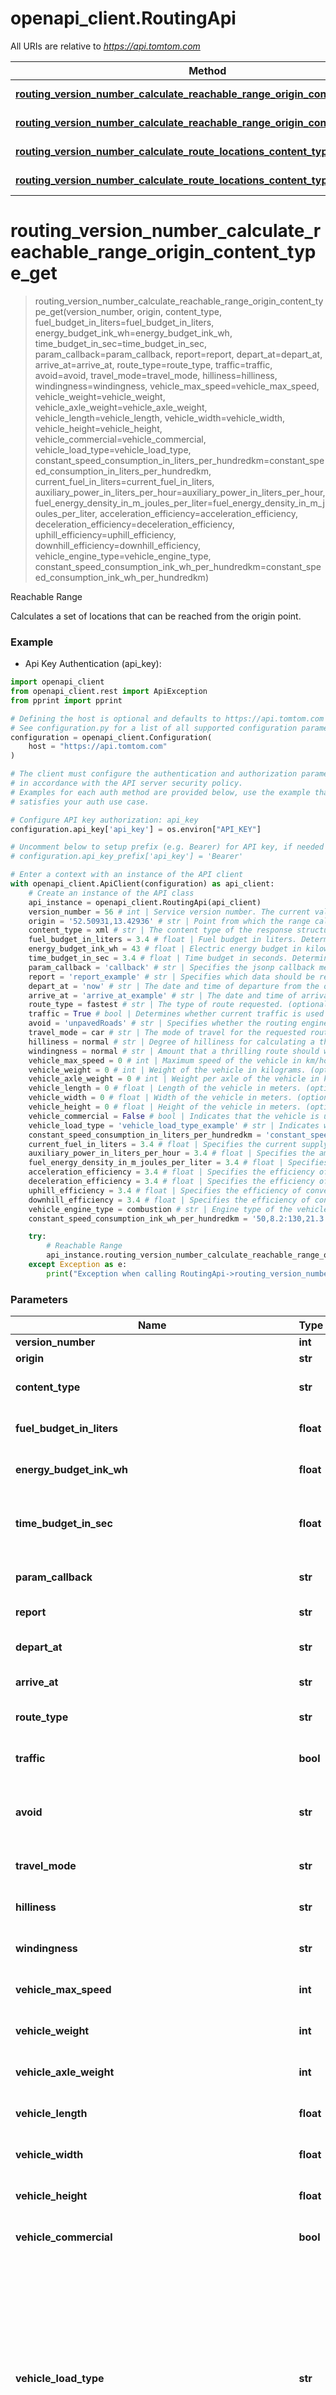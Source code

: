 # openapi_client.RoutingApi

All URIs are relative to *https://api.tomtom.com*

Method | HTTP request | Description
------------- | ------------- | -------------
[**routing_version_number_calculate_reachable_range_origin_content_type_get**](RoutingApi.md#routing_version_number_calculate_reachable_range_origin_content_type_get) | **GET** /routing/{versionNumber}/calculateReachableRange/{origin}/{contentType} | Reachable Range
[**routing_version_number_calculate_reachable_range_origin_content_type_post**](RoutingApi.md#routing_version_number_calculate_reachable_range_origin_content_type_post) | **POST** /routing/{versionNumber}/calculateReachableRange/{origin}/{contentType} | Reachable Range
[**routing_version_number_calculate_route_locations_content_type_get**](RoutingApi.md#routing_version_number_calculate_route_locations_content_type_get) | **GET** /routing/{versionNumber}/calculateRoute/{locations}/{contentType} | Calculate Route
[**routing_version_number_calculate_route_locations_content_type_post**](RoutingApi.md#routing_version_number_calculate_route_locations_content_type_post) | **POST** /routing/{versionNumber}/calculateRoute/{locations}/{contentType} | Calculate Route


# **routing_version_number_calculate_reachable_range_origin_content_type_get**
> routing_version_number_calculate_reachable_range_origin_content_type_get(version_number, origin, content_type, fuel_budget_in_liters=fuel_budget_in_liters, energy_budget_ink_wh=energy_budget_ink_wh, time_budget_in_sec=time_budget_in_sec, param_callback=param_callback, report=report, depart_at=depart_at, arrive_at=arrive_at, route_type=route_type, traffic=traffic, avoid=avoid, travel_mode=travel_mode, hilliness=hilliness, windingness=windingness, vehicle_max_speed=vehicle_max_speed, vehicle_weight=vehicle_weight, vehicle_axle_weight=vehicle_axle_weight, vehicle_length=vehicle_length, vehicle_width=vehicle_width, vehicle_height=vehicle_height, vehicle_commercial=vehicle_commercial, vehicle_load_type=vehicle_load_type, constant_speed_consumption_in_liters_per_hundredkm=constant_speed_consumption_in_liters_per_hundredkm, current_fuel_in_liters=current_fuel_in_liters, auxiliary_power_in_liters_per_hour=auxiliary_power_in_liters_per_hour, fuel_energy_density_in_m_joules_per_liter=fuel_energy_density_in_m_joules_per_liter, acceleration_efficiency=acceleration_efficiency, deceleration_efficiency=deceleration_efficiency, uphill_efficiency=uphill_efficiency, downhill_efficiency=downhill_efficiency, vehicle_engine_type=vehicle_engine_type, constant_speed_consumption_ink_wh_per_hundredkm=constant_speed_consumption_ink_wh_per_hundredkm)

Reachable Range

Calculates a set of locations that can be reached from the origin point.

### Example

* Api Key Authentication (api_key):

```python
import openapi_client
from openapi_client.rest import ApiException
from pprint import pprint

# Defining the host is optional and defaults to https://api.tomtom.com
# See configuration.py for a list of all supported configuration parameters.
configuration = openapi_client.Configuration(
    host = "https://api.tomtom.com"
)

# The client must configure the authentication and authorization parameters
# in accordance with the API server security policy.
# Examples for each auth method are provided below, use the example that
# satisfies your auth use case.

# Configure API key authorization: api_key
configuration.api_key['api_key'] = os.environ["API_KEY"]

# Uncomment below to setup prefix (e.g. Bearer) for API key, if needed
# configuration.api_key_prefix['api_key'] = 'Bearer'

# Enter a context with an instance of the API client
with openapi_client.ApiClient(configuration) as api_client:
    # Create an instance of the API class
    api_instance = openapi_client.RoutingApi(api_client)
    version_number = 56 # int | Service version number. The current value is 1.
    origin = '52.50931,13.42936' # str | Point from which the range calculation should start.
    content_type = xml # str | The content type of the response structure. If the content type is jsonp, a callback method can be specified in the query parameters. (default to xml)
    fuel_budget_in_liters = 3.4 # float | Fuel budget in liters. Determines the maximum vehicle range using the specified Combustion Consumption Model. (optional)
    energy_budget_ink_wh = 43 # float | Electric energy budget in kilowatt hours (kWh). Determines the maximum vehicle range using the specified Electric Consumption Model. (optional)
    time_budget_in_sec = 3.4 # float | Time budget in seconds. Determines the maximum vehicle range using the specified driving time. The consumption parameters in the request will only affect eco-routes, and thereby indirectly the driving time. (optional)
    param_callback = 'callback' # str | Specifies the jsonp callback method. (optional) (default to 'callback')
    report = 'report_example' # str | Specifies which data should be reported for diagnosis purposes. (optional)
    depart_at = 'now' # str | The date and time of departure from the origin point. Departure times apart from <i>now</i> must be specified as a dateTime. (optional) (default to 'now')
    arrive_at = 'arrive_at_example' # str | The date and time of arrival at the destination point. It must be specified as a dateTime. (optional)
    route_type = fastest # str | The type of route requested. (optional) (default to fastest)
    traffic = True # bool | Determines whether current traffic is used in route calculations. Note that information on historic road speeds is always used. (optional) (default to True)
    avoid = 'unpavedRoads' # str | Specifies whether the routing engine should try to avoid specific types of road segment when calculating the route. Can be specified multiple times. Possible values:   - tollRoads   - motorways   - ferries   - unpavedRoads   - carpools (optional)
    travel_mode = car # str | The mode of travel for the requested route. (optional) (default to car)
    hilliness = normal # str | Degree of hilliness for calculating a thrilling route. (optional) (default to normal)
    windingness = normal # str | Amount that a thrilling route should wind. (optional) (default to normal)
    vehicle_max_speed = 0 # int | Maximum speed of the vehicle in km/hour. (optional) (default to 0)
    vehicle_weight = 0 # int | Weight of the vehicle in kilograms. (optional) (default to 0)
    vehicle_axle_weight = 0 # int | Weight per axle of the vehicle in kg. (optional) (default to 0)
    vehicle_length = 0 # float | Length of the vehicle in meters. (optional) (default to 0)
    vehicle_width = 0 # float | Width of the vehicle in meters. (optional) (default to 0)
    vehicle_height = 0 # float | Height of the vehicle in meters. (optional) (default to 0)
    vehicle_commercial = False # bool | Indicates that the vehicle is used for commercial purposes. This means it may not be allowed on certain roads. (optional) (default to False)
    vehicle_load_type = 'vehicle_load_type_example' # str | Indicates what kinds of hazardous materials the vehicle is carrying (if any). This means it may not be allowed on certain roads. Use these for routing in the US:    - <i>USHazmatClass1</i> Explosives   - <i>USHazmatClass2</i> Compressed gas   - <i>USHazmatClass3</i> Flammable liquids   - <i>USHazmatClass4</i> Flammable solids   - <i>USHazmatClass5</i> Oxidizers   - <i>USHazmatClass6</i> Poisons   - <i>USHazmatClass7</i> Radioactive   - <i>USHazmatClass8</i> Corrosives   - <i>USHazmatClass9</i> Miscellaneous  Use these for routing in all other countries:    - <i>otherHazmatExplosive</i> Explosives   - <i>otherHazmatGeneral</i> Miscellaneous   - <i>otherHazmatHarmfulToWater</i> Harmful to water  vehicleLoadType can be specified multiple times. This parameter is currently only considered for <b>travelMode</b>=<i>truck</i>. (optional)
    constant_speed_consumption_in_liters_per_hundredkm = 'constant_speed_consumption_in_liters_per_hundredkm_example' # str | Specifies the speed-dependent component of consumption. Provided as an unordered list of speed/consumption-rate pairs. (optional)
    current_fuel_in_liters = 3.4 # float | Specifies the current supply of fuel in liters. (optional)
    auxiliary_power_in_liters_per_hour = 3.4 # float | Specifies the amount of fuel consumed for sustaining auxiliary systems of the vehicle, in liters per hour. (optional)
    fuel_energy_density_in_m_joules_per_liter = 3.4 # float | Specifies the amount of chemical energy stored in one liter of fuel in megajoules (MJ). (optional)
    acceleration_efficiency = 3.4 # float | Specifies the efficiency of converting chemical energy stored in fuel to kinetic energy when the vehicle accelerates (i.e. KineticEnergyGained/ChemicalEnergyConsumed). (optional)
    deceleration_efficiency = 3.4 # float | Specifies the efficiency of converting kinetic energy to saved (not consumed) fuel when the vehicle decelerates (i.e. ChemicalEnergySaved/KineticEnergyLost). (optional)
    uphill_efficiency = 3.4 # float | Specifies the efficiency of converting chemical energy stored in fuel to potential energy when the vehicle gains elevation (i.e. PotentialEnergyGained/ChemicalEnergyConsumed). (optional)
    downhill_efficiency = 3.4 # float | Specifies the efficiency of converting potential energy to saved (not consumed) fuel when the vehicle loses elevation (i.e. ChemicalEnergySaved/PotentialEnergyLost). (optional)
    vehicle_engine_type = combustion # str | Engine type of the vehicle. (optional) (default to combustion)
    constant_speed_consumption_ink_wh_per_hundredkm = '50,8.2:130,21.3' # str | Specifies the speed-dependent component of consumption. Provided as an unordered list of speed/consumption-rate pairs. (optional)

    try:
        # Reachable Range
        api_instance.routing_version_number_calculate_reachable_range_origin_content_type_get(version_number, origin, content_type, fuel_budget_in_liters=fuel_budget_in_liters, energy_budget_ink_wh=energy_budget_ink_wh, time_budget_in_sec=time_budget_in_sec, param_callback=param_callback, report=report, depart_at=depart_at, arrive_at=arrive_at, route_type=route_type, traffic=traffic, avoid=avoid, travel_mode=travel_mode, hilliness=hilliness, windingness=windingness, vehicle_max_speed=vehicle_max_speed, vehicle_weight=vehicle_weight, vehicle_axle_weight=vehicle_axle_weight, vehicle_length=vehicle_length, vehicle_width=vehicle_width, vehicle_height=vehicle_height, vehicle_commercial=vehicle_commercial, vehicle_load_type=vehicle_load_type, constant_speed_consumption_in_liters_per_hundredkm=constant_speed_consumption_in_liters_per_hundredkm, current_fuel_in_liters=current_fuel_in_liters, auxiliary_power_in_liters_per_hour=auxiliary_power_in_liters_per_hour, fuel_energy_density_in_m_joules_per_liter=fuel_energy_density_in_m_joules_per_liter, acceleration_efficiency=acceleration_efficiency, deceleration_efficiency=deceleration_efficiency, uphill_efficiency=uphill_efficiency, downhill_efficiency=downhill_efficiency, vehicle_engine_type=vehicle_engine_type, constant_speed_consumption_ink_wh_per_hundredkm=constant_speed_consumption_ink_wh_per_hundredkm)
    except Exception as e:
        print("Exception when calling RoutingApi->routing_version_number_calculate_reachable_range_origin_content_type_get: %s\n" % e)
```



### Parameters


Name | Type | Description  | Notes
------------- | ------------- | ------------- | -------------
 **version_number** | **int**| Service version number. The current value is 1. | 
 **origin** | **str**| Point from which the range calculation should start. | 
 **content_type** | **str**| The content type of the response structure. If the content type is jsonp, a callback method can be specified in the query parameters. | [default to xml]
 **fuel_budget_in_liters** | **float**| Fuel budget in liters. Determines the maximum vehicle range using the specified Combustion Consumption Model. | [optional] 
 **energy_budget_ink_wh** | **float**| Electric energy budget in kilowatt hours (kWh). Determines the maximum vehicle range using the specified Electric Consumption Model. | [optional] 
 **time_budget_in_sec** | **float**| Time budget in seconds. Determines the maximum vehicle range using the specified driving time. The consumption parameters in the request will only affect eco-routes, and thereby indirectly the driving time. | [optional] 
 **param_callback** | **str**| Specifies the jsonp callback method. | [optional] [default to &#39;callback&#39;]
 **report** | **str**| Specifies which data should be reported for diagnosis purposes. | [optional] 
 **depart_at** | **str**| The date and time of departure from the origin point. Departure times apart from &lt;i&gt;now&lt;/i&gt; must be specified as a dateTime. | [optional] [default to &#39;now&#39;]
 **arrive_at** | **str**| The date and time of arrival at the destination point. It must be specified as a dateTime. | [optional] 
 **route_type** | **str**| The type of route requested. | [optional] [default to fastest]
 **traffic** | **bool**| Determines whether current traffic is used in route calculations. Note that information on historic road speeds is always used. | [optional] [default to True]
 **avoid** | **str**| Specifies whether the routing engine should try to avoid specific types of road segment when calculating the route. Can be specified multiple times. Possible values:   - tollRoads   - motorways   - ferries   - unpavedRoads   - carpools | [optional] 
 **travel_mode** | **str**| The mode of travel for the requested route. | [optional] [default to car]
 **hilliness** | **str**| Degree of hilliness for calculating a thrilling route. | [optional] [default to normal]
 **windingness** | **str**| Amount that a thrilling route should wind. | [optional] [default to normal]
 **vehicle_max_speed** | **int**| Maximum speed of the vehicle in km/hour. | [optional] [default to 0]
 **vehicle_weight** | **int**| Weight of the vehicle in kilograms. | [optional] [default to 0]
 **vehicle_axle_weight** | **int**| Weight per axle of the vehicle in kg. | [optional] [default to 0]
 **vehicle_length** | **float**| Length of the vehicle in meters. | [optional] [default to 0]
 **vehicle_width** | **float**| Width of the vehicle in meters. | [optional] [default to 0]
 **vehicle_height** | **float**| Height of the vehicle in meters. | [optional] [default to 0]
 **vehicle_commercial** | **bool**| Indicates that the vehicle is used for commercial purposes. This means it may not be allowed on certain roads. | [optional] [default to False]
 **vehicle_load_type** | **str**| Indicates what kinds of hazardous materials the vehicle is carrying (if any). This means it may not be allowed on certain roads. Use these for routing in the US:    - &lt;i&gt;USHazmatClass1&lt;/i&gt; Explosives   - &lt;i&gt;USHazmatClass2&lt;/i&gt; Compressed gas   - &lt;i&gt;USHazmatClass3&lt;/i&gt; Flammable liquids   - &lt;i&gt;USHazmatClass4&lt;/i&gt; Flammable solids   - &lt;i&gt;USHazmatClass5&lt;/i&gt; Oxidizers   - &lt;i&gt;USHazmatClass6&lt;/i&gt; Poisons   - &lt;i&gt;USHazmatClass7&lt;/i&gt; Radioactive   - &lt;i&gt;USHazmatClass8&lt;/i&gt; Corrosives   - &lt;i&gt;USHazmatClass9&lt;/i&gt; Miscellaneous  Use these for routing in all other countries:    - &lt;i&gt;otherHazmatExplosive&lt;/i&gt; Explosives   - &lt;i&gt;otherHazmatGeneral&lt;/i&gt; Miscellaneous   - &lt;i&gt;otherHazmatHarmfulToWater&lt;/i&gt; Harmful to water  vehicleLoadType can be specified multiple times. This parameter is currently only considered for &lt;b&gt;travelMode&lt;/b&gt;&#x3D;&lt;i&gt;truck&lt;/i&gt;. | [optional] 
 **constant_speed_consumption_in_liters_per_hundredkm** | **str**| Specifies the speed-dependent component of consumption. Provided as an unordered list of speed/consumption-rate pairs. | [optional] 
 **current_fuel_in_liters** | **float**| Specifies the current supply of fuel in liters. | [optional] 
 **auxiliary_power_in_liters_per_hour** | **float**| Specifies the amount of fuel consumed for sustaining auxiliary systems of the vehicle, in liters per hour. | [optional] 
 **fuel_energy_density_in_m_joules_per_liter** | **float**| Specifies the amount of chemical energy stored in one liter of fuel in megajoules (MJ). | [optional] 
 **acceleration_efficiency** | **float**| Specifies the efficiency of converting chemical energy stored in fuel to kinetic energy when the vehicle accelerates (i.e. KineticEnergyGained/ChemicalEnergyConsumed). | [optional] 
 **deceleration_efficiency** | **float**| Specifies the efficiency of converting kinetic energy to saved (not consumed) fuel when the vehicle decelerates (i.e. ChemicalEnergySaved/KineticEnergyLost). | [optional] 
 **uphill_efficiency** | **float**| Specifies the efficiency of converting chemical energy stored in fuel to potential energy when the vehicle gains elevation (i.e. PotentialEnergyGained/ChemicalEnergyConsumed). | [optional] 
 **downhill_efficiency** | **float**| Specifies the efficiency of converting potential energy to saved (not consumed) fuel when the vehicle loses elevation (i.e. ChemicalEnergySaved/PotentialEnergyLost). | [optional] 
 **vehicle_engine_type** | **str**| Engine type of the vehicle. | [optional] [default to combustion]
 **constant_speed_consumption_ink_wh_per_hundredkm** | **str**| Specifies the speed-dependent component of consumption. Provided as an unordered list of speed/consumption-rate pairs. | [optional] 

### Return type

void (empty response body)

### Authorization

[api_key](../README.md#api_key)

### HTTP request headers

 - **Content-Type**: Not defined
 - **Accept**: Not defined

### HTTP response details

| Status code | Description | Response headers |
|-------------|-------------|------------------|
**200** | OK: a range was calculated and the body of the response contains the polygon description and further data. |  -  |
**400** | Bad request: one or more parameters were incorrectly specified or are mutually exclusive, or the origin point specified in the request is not near enough to a road. |  -  |
**403** | Permission, capacity, or authentication issues:   - Forbidden   - Not authorized   - Account inactive   - Account over queries per second limit   - Account over rate limit   - Rate limit exceeded |  -  |
**404** | Not Found: the requested resource could not be found, but it may be available again in the future. |  -  |
**405** | Method Not Allowed: the client used a HTTP method other than GET or POST. |  -  |
**408** | Request timeout. |  -  |
**414** | Requested uri is too long. |  -  |
**500** | An error occurred while processing the request. Please try again later. |  -  |
**502** | Internal network connectivity issue. |  -  |
**503** | Service currently unavailable. |  -  |
**504** | Internal network connectivity issue or a request that has taken too long to complete. |  -  |
**596** | Service not found. |  -  |

[[Back to top]](#) [[Back to API list]](../README.md#documentation-for-api-endpoints) [[Back to Model list]](../README.md#documentation-for-models) [[Back to README]](../README.md)

# **routing_version_number_calculate_reachable_range_origin_content_type_post**
> routing_version_number_calculate_reachable_range_origin_content_type_post(version_number, origin, content_type, fuel_budget_in_liters=fuel_budget_in_liters, energy_budget_ink_wh=energy_budget_ink_wh, time_budget_in_sec=time_budget_in_sec, param_callback=param_callback, report=report, depart_at=depart_at, arrive_at=arrive_at, route_type=route_type, traffic=traffic, avoid=avoid, travel_mode=travel_mode, hilliness=hilliness, windingness=windingness, vehicle_max_speed=vehicle_max_speed, vehicle_weight=vehicle_weight, vehicle_axle_weight=vehicle_axle_weight, vehicle_length=vehicle_length, vehicle_width=vehicle_width, vehicle_height=vehicle_height, vehicle_commercial=vehicle_commercial, vehicle_load_type=vehicle_load_type, constant_speed_consumption_in_liters_per_hundredkm=constant_speed_consumption_in_liters_per_hundredkm, current_fuel_in_liters=current_fuel_in_liters, auxiliary_power_in_liters_per_hour=auxiliary_power_in_liters_per_hour, fuel_energy_density_in_m_joules_per_liter=fuel_energy_density_in_m_joules_per_liter, acceleration_efficiency=acceleration_efficiency, deceleration_efficiency=deceleration_efficiency, uphill_efficiency=uphill_efficiency, downhill_efficiency=downhill_efficiency, vehicle_engine_type=vehicle_engine_type, constant_speed_consumption_ink_wh_per_hundredkm=constant_speed_consumption_ink_wh_per_hundredkm, calculate_reachable_range_post_data_parameters=calculate_reachable_range_post_data_parameters)

Reachable Range

Calculates a set of locations that can be reached from the origin point. POST method handles additionally parameters: <em>supportingPoints</em>, <em>allowVignette</em>, <em>avoidVignette</em>, <em>avoidAreas</em>.

### Example

* Api Key Authentication (api_key):

```python
import openapi_client
from openapi_client.models.calculate_reachable_range_post_data_parameters import CalculateReachableRangePostDataParameters
from openapi_client.rest import ApiException
from pprint import pprint

# Defining the host is optional and defaults to https://api.tomtom.com
# See configuration.py for a list of all supported configuration parameters.
configuration = openapi_client.Configuration(
    host = "https://api.tomtom.com"
)

# The client must configure the authentication and authorization parameters
# in accordance with the API server security policy.
# Examples for each auth method are provided below, use the example that
# satisfies your auth use case.

# Configure API key authorization: api_key
configuration.api_key['api_key'] = os.environ["API_KEY"]

# Uncomment below to setup prefix (e.g. Bearer) for API key, if needed
# configuration.api_key_prefix['api_key'] = 'Bearer'

# Enter a context with an instance of the API client
with openapi_client.ApiClient(configuration) as api_client:
    # Create an instance of the API class
    api_instance = openapi_client.RoutingApi(api_client)
    version_number = 56 # int | Service version number. The current value is 1.
    origin = '52.50931,13.42936' # str | Point from which the range calculation should start.
    content_type = xml # str | The content type of the response structure. If the content type is jsonp, a callback method can be specified in the query parameters. (default to xml)
    fuel_budget_in_liters = 3.4 # float | Fuel budget in liters. Determines the maximum vehicle range using the specified Combustion Consumption Model. (optional)
    energy_budget_ink_wh = 43 # float | Electric energy budget in kilowatt hours (kWh). Determines the maximum vehicle range using the specified Electric Consumption Model. (optional)
    time_budget_in_sec = 3.4 # float | Time budget in seconds. Determines the maximum vehicle range using the specified driving time. The consumption parameters in the request will only affect eco-routes, and thereby indirectly the driving time. (optional)
    param_callback = 'callback' # str | Specifies the jsonp callback method. (optional) (default to 'callback')
    report = 'report_example' # str | Specifies which data should be reported for diagnosis purposes. (optional)
    depart_at = 'now' # str | The date and time of departure from the origin point. Departure times apart from <i>now</i> must be specified as a dateTime. (optional) (default to 'now')
    arrive_at = 'arrive_at_example' # str | The date and time of arrival at the destination point. It must be specified as a dateTime. (optional)
    route_type = fastest # str | The type of route requested. (optional) (default to fastest)
    traffic = True # bool | Determines whether current traffic is used in route calculations. Note that information on historic road speeds is always used. (optional) (default to True)
    avoid = 'unpavedRoads' # str | Specifies whether the routing engine should try to avoid specific types of road segment when calculating the route. Can be specified multiple times. Possible values:   - tollRoads   - motorways   - ferries   - unpavedRoads   - carpools (optional)
    travel_mode = car # str | The mode of travel for the requested route. (optional) (default to car)
    hilliness = normal # str | Degree of hilliness for calculating a thrilling route. (optional) (default to normal)
    windingness = normal # str | Amount that a thrilling route should wind. (optional) (default to normal)
    vehicle_max_speed = 0 # int | Maximum speed of the vehicle in km/hour. (optional) (default to 0)
    vehicle_weight = 0 # int | Weight of the vehicle in kilograms. (optional) (default to 0)
    vehicle_axle_weight = 0 # int | Weight per axle of the vehicle in kg. (optional) (default to 0)
    vehicle_length = 0 # float | Length of the vehicle in meters. (optional) (default to 0)
    vehicle_width = 0 # float | Width of the vehicle in meters. (optional) (default to 0)
    vehicle_height = 0 # float | Height of the vehicle in meters. (optional) (default to 0)
    vehicle_commercial = False # bool | Indicates that the vehicle is used for commercial purposes. This means it may not be allowed on certain roads. (optional) (default to False)
    vehicle_load_type = 'vehicle_load_type_example' # str | Indicates what kinds of hazardous materials the vehicle is carrying (if any). This means it may not be allowed on certain roads. Use these for routing in the US:    - <i>USHazmatClass1</i> Explosives   - <i>USHazmatClass2</i> Compressed gas   - <i>USHazmatClass3</i> Flammable liquids   - <i>USHazmatClass4</i> Flammable solids   - <i>USHazmatClass5</i> Oxidizers   - <i>USHazmatClass6</i> Poisons   - <i>USHazmatClass7</i> Radioactive   - <i>USHazmatClass8</i> Corrosives   - <i>USHazmatClass9</i> Miscellaneous  Use these for routing in all other countries:    - <i>otherHazmatExplosive</i> Explosives   - <i>otherHazmatGeneral</i> Miscellaneous   - <i>otherHazmatHarmfulToWater</i> Harmful to water  vehicleLoadType can be specified multiple times. This parameter is currently only considered for <b>travelMode</b>=<i>truck</i>. (optional)
    constant_speed_consumption_in_liters_per_hundredkm = 'constant_speed_consumption_in_liters_per_hundredkm_example' # str | Specifies the speed-dependent component of consumption. Provided as an unordered list of speed/consumption-rate pairs. (optional)
    current_fuel_in_liters = 3.4 # float | Specifies the current supply of fuel in liters. (optional)
    auxiliary_power_in_liters_per_hour = 3.4 # float | Specifies the amount of fuel consumed for sustaining auxiliary systems of the vehicle, in liters per hour. (optional)
    fuel_energy_density_in_m_joules_per_liter = 3.4 # float | Specifies the amount of chemical energy stored in one liter of fuel in megajoules (MJ). (optional)
    acceleration_efficiency = 3.4 # float | Specifies the efficiency of converting chemical energy stored in fuel to kinetic energy when the vehicle accelerates (i.e. KineticEnergyGained/ChemicalEnergyConsumed). (optional)
    deceleration_efficiency = 3.4 # float | Specifies the efficiency of converting kinetic energy to saved (not consumed) fuel when the vehicle decelerates (i.e. ChemicalEnergySaved/KineticEnergyLost). (optional)
    uphill_efficiency = 3.4 # float | Specifies the efficiency of converting chemical energy stored in fuel to potential energy when the vehicle gains elevation (i.e. PotentialEnergyGained/ChemicalEnergyConsumed). (optional)
    downhill_efficiency = 3.4 # float | Specifies the efficiency of converting potential energy to saved (not consumed) fuel when the vehicle loses elevation (i.e. ChemicalEnergySaved/PotentialEnergyLost). (optional)
    vehicle_engine_type = combustion # str | Engine type of the vehicle. (optional) (default to combustion)
    constant_speed_consumption_ink_wh_per_hundredkm = '50,8.2:130,21.3' # str | Specifies the speed-dependent component of consumption. Provided as an unordered list of speed/consumption-rate pairs. (optional)
    calculate_reachable_range_post_data_parameters = openapi_client.CalculateReachableRangePostDataParameters() # CalculateReachableRangePostDataParameters |  (optional)

    try:
        # Reachable Range
        api_instance.routing_version_number_calculate_reachable_range_origin_content_type_post(version_number, origin, content_type, fuel_budget_in_liters=fuel_budget_in_liters, energy_budget_ink_wh=energy_budget_ink_wh, time_budget_in_sec=time_budget_in_sec, param_callback=param_callback, report=report, depart_at=depart_at, arrive_at=arrive_at, route_type=route_type, traffic=traffic, avoid=avoid, travel_mode=travel_mode, hilliness=hilliness, windingness=windingness, vehicle_max_speed=vehicle_max_speed, vehicle_weight=vehicle_weight, vehicle_axle_weight=vehicle_axle_weight, vehicle_length=vehicle_length, vehicle_width=vehicle_width, vehicle_height=vehicle_height, vehicle_commercial=vehicle_commercial, vehicle_load_type=vehicle_load_type, constant_speed_consumption_in_liters_per_hundredkm=constant_speed_consumption_in_liters_per_hundredkm, current_fuel_in_liters=current_fuel_in_liters, auxiliary_power_in_liters_per_hour=auxiliary_power_in_liters_per_hour, fuel_energy_density_in_m_joules_per_liter=fuel_energy_density_in_m_joules_per_liter, acceleration_efficiency=acceleration_efficiency, deceleration_efficiency=deceleration_efficiency, uphill_efficiency=uphill_efficiency, downhill_efficiency=downhill_efficiency, vehicle_engine_type=vehicle_engine_type, constant_speed_consumption_ink_wh_per_hundredkm=constant_speed_consumption_ink_wh_per_hundredkm, calculate_reachable_range_post_data_parameters=calculate_reachable_range_post_data_parameters)
    except Exception as e:
        print("Exception when calling RoutingApi->routing_version_number_calculate_reachable_range_origin_content_type_post: %s\n" % e)
```



### Parameters


Name | Type | Description  | Notes
------------- | ------------- | ------------- | -------------
 **version_number** | **int**| Service version number. The current value is 1. | 
 **origin** | **str**| Point from which the range calculation should start. | 
 **content_type** | **str**| The content type of the response structure. If the content type is jsonp, a callback method can be specified in the query parameters. | [default to xml]
 **fuel_budget_in_liters** | **float**| Fuel budget in liters. Determines the maximum vehicle range using the specified Combustion Consumption Model. | [optional] 
 **energy_budget_ink_wh** | **float**| Electric energy budget in kilowatt hours (kWh). Determines the maximum vehicle range using the specified Electric Consumption Model. | [optional] 
 **time_budget_in_sec** | **float**| Time budget in seconds. Determines the maximum vehicle range using the specified driving time. The consumption parameters in the request will only affect eco-routes, and thereby indirectly the driving time. | [optional] 
 **param_callback** | **str**| Specifies the jsonp callback method. | [optional] [default to &#39;callback&#39;]
 **report** | **str**| Specifies which data should be reported for diagnosis purposes. | [optional] 
 **depart_at** | **str**| The date and time of departure from the origin point. Departure times apart from &lt;i&gt;now&lt;/i&gt; must be specified as a dateTime. | [optional] [default to &#39;now&#39;]
 **arrive_at** | **str**| The date and time of arrival at the destination point. It must be specified as a dateTime. | [optional] 
 **route_type** | **str**| The type of route requested. | [optional] [default to fastest]
 **traffic** | **bool**| Determines whether current traffic is used in route calculations. Note that information on historic road speeds is always used. | [optional] [default to True]
 **avoid** | **str**| Specifies whether the routing engine should try to avoid specific types of road segment when calculating the route. Can be specified multiple times. Possible values:   - tollRoads   - motorways   - ferries   - unpavedRoads   - carpools | [optional] 
 **travel_mode** | **str**| The mode of travel for the requested route. | [optional] [default to car]
 **hilliness** | **str**| Degree of hilliness for calculating a thrilling route. | [optional] [default to normal]
 **windingness** | **str**| Amount that a thrilling route should wind. | [optional] [default to normal]
 **vehicle_max_speed** | **int**| Maximum speed of the vehicle in km/hour. | [optional] [default to 0]
 **vehicle_weight** | **int**| Weight of the vehicle in kilograms. | [optional] [default to 0]
 **vehicle_axle_weight** | **int**| Weight per axle of the vehicle in kg. | [optional] [default to 0]
 **vehicle_length** | **float**| Length of the vehicle in meters. | [optional] [default to 0]
 **vehicle_width** | **float**| Width of the vehicle in meters. | [optional] [default to 0]
 **vehicle_height** | **float**| Height of the vehicle in meters. | [optional] [default to 0]
 **vehicle_commercial** | **bool**| Indicates that the vehicle is used for commercial purposes. This means it may not be allowed on certain roads. | [optional] [default to False]
 **vehicle_load_type** | **str**| Indicates what kinds of hazardous materials the vehicle is carrying (if any). This means it may not be allowed on certain roads. Use these for routing in the US:    - &lt;i&gt;USHazmatClass1&lt;/i&gt; Explosives   - &lt;i&gt;USHazmatClass2&lt;/i&gt; Compressed gas   - &lt;i&gt;USHazmatClass3&lt;/i&gt; Flammable liquids   - &lt;i&gt;USHazmatClass4&lt;/i&gt; Flammable solids   - &lt;i&gt;USHazmatClass5&lt;/i&gt; Oxidizers   - &lt;i&gt;USHazmatClass6&lt;/i&gt; Poisons   - &lt;i&gt;USHazmatClass7&lt;/i&gt; Radioactive   - &lt;i&gt;USHazmatClass8&lt;/i&gt; Corrosives   - &lt;i&gt;USHazmatClass9&lt;/i&gt; Miscellaneous  Use these for routing in all other countries:    - &lt;i&gt;otherHazmatExplosive&lt;/i&gt; Explosives   - &lt;i&gt;otherHazmatGeneral&lt;/i&gt; Miscellaneous   - &lt;i&gt;otherHazmatHarmfulToWater&lt;/i&gt; Harmful to water  vehicleLoadType can be specified multiple times. This parameter is currently only considered for &lt;b&gt;travelMode&lt;/b&gt;&#x3D;&lt;i&gt;truck&lt;/i&gt;. | [optional] 
 **constant_speed_consumption_in_liters_per_hundredkm** | **str**| Specifies the speed-dependent component of consumption. Provided as an unordered list of speed/consumption-rate pairs. | [optional] 
 **current_fuel_in_liters** | **float**| Specifies the current supply of fuel in liters. | [optional] 
 **auxiliary_power_in_liters_per_hour** | **float**| Specifies the amount of fuel consumed for sustaining auxiliary systems of the vehicle, in liters per hour. | [optional] 
 **fuel_energy_density_in_m_joules_per_liter** | **float**| Specifies the amount of chemical energy stored in one liter of fuel in megajoules (MJ). | [optional] 
 **acceleration_efficiency** | **float**| Specifies the efficiency of converting chemical energy stored in fuel to kinetic energy when the vehicle accelerates (i.e. KineticEnergyGained/ChemicalEnergyConsumed). | [optional] 
 **deceleration_efficiency** | **float**| Specifies the efficiency of converting kinetic energy to saved (not consumed) fuel when the vehicle decelerates (i.e. ChemicalEnergySaved/KineticEnergyLost). | [optional] 
 **uphill_efficiency** | **float**| Specifies the efficiency of converting chemical energy stored in fuel to potential energy when the vehicle gains elevation (i.e. PotentialEnergyGained/ChemicalEnergyConsumed). | [optional] 
 **downhill_efficiency** | **float**| Specifies the efficiency of converting potential energy to saved (not consumed) fuel when the vehicle loses elevation (i.e. ChemicalEnergySaved/PotentialEnergyLost). | [optional] 
 **vehicle_engine_type** | **str**| Engine type of the vehicle. | [optional] [default to combustion]
 **constant_speed_consumption_ink_wh_per_hundredkm** | **str**| Specifies the speed-dependent component of consumption. Provided as an unordered list of speed/consumption-rate pairs. | [optional] 
 **calculate_reachable_range_post_data_parameters** | [**CalculateReachableRangePostDataParameters**](CalculateReachableRangePostDataParameters.md)|  | [optional] 

### Return type

void (empty response body)

### Authorization

[api_key](../README.md#api_key)

### HTTP request headers

 - **Content-Type**: application/json, application/xml
 - **Accept**: Not defined

### HTTP response details

| Status code | Description | Response headers |
|-------------|-------------|------------------|
**200** | OK: a range was calculated and the body of the response contains the polygon description and further data. |  -  |
**400** | Bad request: one or more parameters were incorrectly specified or are mutually exclusive, or the origin point specified in the request is not near enough to a road. |  -  |
**403** | Permission, capacity, or authentication issues:   - Forbidden   - Not authorized   - Account inactive   - Account over queries per second limit   - Account over rate limit   - Rate limit exceeded |  -  |
**404** | Not Found: the requested resource could not be found, but it may be available again in the future. |  -  |
**405** | Method Not Allowed: the client used a HTTP method other than GET or POST. |  -  |
**408** | Request timeout. |  -  |
**414** | Requested uri is too long. |  -  |
**500** | An error occurred while processing the request. Please try again later. |  -  |
**502** | Internal network connectivity issue. |  -  |
**503** | Service currently unavailable. |  -  |
**504** | Internal network connectivity issue or a request that has taken too long to complete. |  -  |
**596** | Service not found. |  -  |

[[Back to top]](#) [[Back to API list]](../README.md#documentation-for-api-endpoints) [[Back to Model list]](../README.md#documentation-for-models) [[Back to README]](../README.md)

# **routing_version_number_calculate_route_locations_content_type_get**
> routing_version_number_calculate_route_locations_content_type_get(version_number, locations, content_type, max_alternatives=max_alternatives, alternative_type=alternative_type, min_deviation_distance=min_deviation_distance, min_deviation_time=min_deviation_time, instructions_type=instructions_type, language=language, compute_best_order=compute_best_order, route_representation=route_representation, compute_travel_time_for=compute_travel_time_for, vehicle_heading=vehicle_heading, section_type=section_type, param_callback=param_callback, report=report, depart_at=depart_at, arrive_at=arrive_at, route_type=route_type, traffic=traffic, avoid=avoid, travel_mode=travel_mode, hilliness=hilliness, windingness=windingness, vehicle_max_speed=vehicle_max_speed, vehicle_weight=vehicle_weight, vehicle_axle_weight=vehicle_axle_weight, vehicle_length=vehicle_length, vehicle_width=vehicle_width, vehicle_height=vehicle_height, vehicle_commercial=vehicle_commercial, vehicle_load_type=vehicle_load_type, vehicle_engine_type=vehicle_engine_type, constant_speed_consumption_in_liters_per_hundredkm=constant_speed_consumption_in_liters_per_hundredkm, current_fuel_in_liters=current_fuel_in_liters, auxiliary_power_in_liters_per_hour=auxiliary_power_in_liters_per_hour, fuel_energy_density_in_m_joules_per_liter=fuel_energy_density_in_m_joules_per_liter, acceleration_efficiency=acceleration_efficiency, deceleration_efficiency=deceleration_efficiency, uphill_efficiency=uphill_efficiency, downhill_efficiency=downhill_efficiency, constant_speed_consumption_ink_wh_per_hundredkm=constant_speed_consumption_ink_wh_per_hundredkm)

Calculate Route

Calculates a route between an origin and a destination.

### Example

* Api Key Authentication (api_key):

```python
import openapi_client
from openapi_client.rest import ApiException
from pprint import pprint

# Defining the host is optional and defaults to https://api.tomtom.com
# See configuration.py for a list of all supported configuration parameters.
configuration = openapi_client.Configuration(
    host = "https://api.tomtom.com"
)

# The client must configure the authentication and authorization parameters
# in accordance with the API server security policy.
# Examples for each auth method are provided below, use the example that
# satisfies your auth use case.

# Configure API key authorization: api_key
configuration.api_key['api_key'] = os.environ["API_KEY"]

# Uncomment below to setup prefix (e.g. Bearer) for API key, if needed
# configuration.api_key_prefix['api_key'] = 'Bearer'

# Enter a context with an instance of the API client
with openapi_client.ApiClient(configuration) as api_client:
    # Create an instance of the API class
    api_instance = openapi_client.RoutingApi(api_client)
    version_number = 56 # int | Service version number. The current value is 1.
    locations = '52.50931,13.42936:52.50274,13.43872' # str | Locations through which the calculated route must pass.
    content_type = xml # str | The content type of the response structure. If the content type is jsonp, a callback method can be specified in the query parameters. (default to xml)
    max_alternatives = 0 # int | Number of alternative routes to be calculated. (optional) (default to 0)
    alternative_type = anyRoute # str | Determines whether the alternative routes to be calculated should be better with respect to the planning criteria provided than the reference route. (optional) (default to anyRoute)
    min_deviation_distance = 0 # int | All alternative routes will follow the reference route for the specified minimum number of meters starting from the origin point. (optional) (default to 0)
    min_deviation_time = 0 # int | All alternative routes will follow the reference route for the specified minimum number of seconds starting from the origin point. (optional) (default to 0)
    instructions_type = 'instructions_type_example' # str | If specified, guidance instructions will be returned (if available). (optional)
    language = 'en-GB' # str | The language parameter determines the language of the guidance messages. (optional) (default to 'en-GB')
    compute_best_order = False # bool | Re-order the route waypoints to reduce the route length. (optional) (default to False)
    route_representation = polyline # str | Specifies the representation of the set of routes provided as a response. (optional) (default to polyline)
    compute_travel_time_for = none # str | Specifies whether to return additional travel times using different types of traffic information (none, historic, live) as well as the default best-estimate travel time. (optional) (default to none)
    vehicle_heading = 56 # int | The directional heading of the vehicle in degrees. Entered in degrees, measured clockwise from north (so north is 0, east is 90, etc.). (optional)
    section_type = 'travelMode' # str | Specifies which section types are explicitly reported in the route response. Can be specified multiple times.   - carTrain, ferry, tunnel or motorway   - pedestrian   - tollRoad   - tollVignette   - country   - travelMode   - traffic (optional) (default to 'travelMode')
    param_callback = 'callback' # str | Specifies the jsonp callback method. (optional) (default to 'callback')
    report = 'report_example' # str | Specifies which data should be reported for diagnosis purposes. (optional)
    depart_at = 'now' # str | The date and time of departure from the origin point. Departure times apart from <i>now</i> must be specified as a dateTime. (optional) (default to 'now')
    arrive_at = 'arrive_at_example' # str | The date and time of arrival at the destination point. It must be specified as a dateTime. (optional)
    route_type = fastest # str | The type of route requested. (optional) (default to fastest)
    traffic = True # bool | Determines whether current traffic is used in route calculations. Note that information on historic road speeds is always used. (optional) (default to True)
    avoid = 'unpavedRoads' # str | Specifies whether the routing engine should try to avoid specific types of road segment when calculating the route. Can be specified multiple times. Possible values:   - tollRoads   - motorways   - ferries   - unpavedRoads   - carpools   - alreadyUsedRoads (optional)
    travel_mode = car # str | The mode of travel for the requested route. (optional) (default to car)
    hilliness = normal # str | Degree of hilliness for calculating a thrilling route. (optional) (default to normal)
    windingness = normal # str | Amount that a thrilling route should wind. (optional) (default to normal)
    vehicle_max_speed = 0 # int | Maximum speed of the vehicle in km/hour. (optional) (default to 0)
    vehicle_weight = 0 # int | Weight of the vehicle in kilograms. (optional) (default to 0)
    vehicle_axle_weight = 0 # int | Weight per axle of the vehicle in kg. (optional) (default to 0)
    vehicle_length = 0 # float | Length of the vehicle in meters. (optional) (default to 0)
    vehicle_width = 0 # float | Width of the vehicle in meters. (optional) (default to 0)
    vehicle_height = 0 # float | Height of the vehicle in meters. (optional) (default to 0)
    vehicle_commercial = False # bool | Indicates that the vehicle is used for commercial purposes. This means it may not be allowed on certain roads. (optional) (default to False)
    vehicle_load_type = 'vehicle_load_type_example' # str | Indicates what kinds of hazardous materials the vehicle is carrying (if any). This means it may not be allowed on certain roads. Use these for routing in the US:    - <i>USHazmatClass1</i> Explosives   - <i>USHazmatClass2</i> Compressed gas   - <i>USHazmatClass3</i> Flammable liquids   - <i>USHazmatClass4</i> Flammable solids   - <i>USHazmatClass5</i> Oxidizers   - <i>USHazmatClass6</i> Poisons   - <i>USHazmatClass7</i> Radioactive   - <i>USHazmatClass8</i> Corrosives   - <i>USHazmatClass9</i> Miscellaneous  Use these for routing in all other countries:    - <i>otherHazmatExplosive</i> Explosives   - <i>otherHazmatGeneral</i> Miscellaneous   - <i>otherHazmatHarmfulToWater</i> Harmful to water  vehicleLoadType can be specified multiple times. This parameter is currently only considered for <b>travelMode</b>=<i>truck</i>. (optional)
    vehicle_engine_type = combustion # str | Engine type of the vehicle. (optional) (default to combustion)
    constant_speed_consumption_in_liters_per_hundredkm = 'constant_speed_consumption_in_liters_per_hundredkm_example' # str | Specifies the speed-dependent component of consumption. Provided as an unordered list of speed/consumption-rate pairs. (optional)
    current_fuel_in_liters = 3.4 # float | Specifies the current supply of fuel in liters. (optional)
    auxiliary_power_in_liters_per_hour = 3.4 # float | Specifies the amount of fuel consumed for sustaining auxiliary systems of the vehicle, in liters per hour. (optional)
    fuel_energy_density_in_m_joules_per_liter = 3.4 # float | Specifies the amount of chemical energy stored in one liter of fuel in megajoules (MJ). (optional)
    acceleration_efficiency = 3.4 # float | Specifies the efficiency of converting chemical energy stored in fuel to kinetic energy when the vehicle accelerates (i.e. KineticEnergyGained/ChemicalEnergyConsumed). (optional)
    deceleration_efficiency = 3.4 # float | Specifies the efficiency of converting kinetic energy to saved (not consumed) fuel when the vehicle decelerates (i.e. ChemicalEnergySaved/KineticEnergyLost). (optional)
    uphill_efficiency = 3.4 # float | Specifies the efficiency of converting chemical energy stored in fuel to potential energy when the vehicle gains elevation (i.e. PotentialEnergyGained/ChemicalEnergyConsumed). (optional)
    downhill_efficiency = 3.4 # float | Specifies the efficiency of converting potential energy to saved (not consumed) fuel when the vehicle loses elevation (i.e. ChemicalEnergySaved/PotentialEnergyLost). (optional)
    constant_speed_consumption_ink_wh_per_hundredkm = 'constant_speed_consumption_ink_wh_per_hundredkm_example' # str | Specifies the speed-dependent component of consumption. Provided as an unordered list of speed/consumption-rate pairs. (optional)

    try:
        # Calculate Route
        api_instance.routing_version_number_calculate_route_locations_content_type_get(version_number, locations, content_type, max_alternatives=max_alternatives, alternative_type=alternative_type, min_deviation_distance=min_deviation_distance, min_deviation_time=min_deviation_time, instructions_type=instructions_type, language=language, compute_best_order=compute_best_order, route_representation=route_representation, compute_travel_time_for=compute_travel_time_for, vehicle_heading=vehicle_heading, section_type=section_type, param_callback=param_callback, report=report, depart_at=depart_at, arrive_at=arrive_at, route_type=route_type, traffic=traffic, avoid=avoid, travel_mode=travel_mode, hilliness=hilliness, windingness=windingness, vehicle_max_speed=vehicle_max_speed, vehicle_weight=vehicle_weight, vehicle_axle_weight=vehicle_axle_weight, vehicle_length=vehicle_length, vehicle_width=vehicle_width, vehicle_height=vehicle_height, vehicle_commercial=vehicle_commercial, vehicle_load_type=vehicle_load_type, vehicle_engine_type=vehicle_engine_type, constant_speed_consumption_in_liters_per_hundredkm=constant_speed_consumption_in_liters_per_hundredkm, current_fuel_in_liters=current_fuel_in_liters, auxiliary_power_in_liters_per_hour=auxiliary_power_in_liters_per_hour, fuel_energy_density_in_m_joules_per_liter=fuel_energy_density_in_m_joules_per_liter, acceleration_efficiency=acceleration_efficiency, deceleration_efficiency=deceleration_efficiency, uphill_efficiency=uphill_efficiency, downhill_efficiency=downhill_efficiency, constant_speed_consumption_ink_wh_per_hundredkm=constant_speed_consumption_ink_wh_per_hundredkm)
    except Exception as e:
        print("Exception when calling RoutingApi->routing_version_number_calculate_route_locations_content_type_get: %s\n" % e)
```



### Parameters


Name | Type | Description  | Notes
------------- | ------------- | ------------- | -------------
 **version_number** | **int**| Service version number. The current value is 1. | 
 **locations** | **str**| Locations through which the calculated route must pass. | 
 **content_type** | **str**| The content type of the response structure. If the content type is jsonp, a callback method can be specified in the query parameters. | [default to xml]
 **max_alternatives** | **int**| Number of alternative routes to be calculated. | [optional] [default to 0]
 **alternative_type** | **str**| Determines whether the alternative routes to be calculated should be better with respect to the planning criteria provided than the reference route. | [optional] [default to anyRoute]
 **min_deviation_distance** | **int**| All alternative routes will follow the reference route for the specified minimum number of meters starting from the origin point. | [optional] [default to 0]
 **min_deviation_time** | **int**| All alternative routes will follow the reference route for the specified minimum number of seconds starting from the origin point. | [optional] [default to 0]
 **instructions_type** | **str**| If specified, guidance instructions will be returned (if available). | [optional] 
 **language** | **str**| The language parameter determines the language of the guidance messages. | [optional] [default to &#39;en-GB&#39;]
 **compute_best_order** | **bool**| Re-order the route waypoints to reduce the route length. | [optional] [default to False]
 **route_representation** | **str**| Specifies the representation of the set of routes provided as a response. | [optional] [default to polyline]
 **compute_travel_time_for** | **str**| Specifies whether to return additional travel times using different types of traffic information (none, historic, live) as well as the default best-estimate travel time. | [optional] [default to none]
 **vehicle_heading** | **int**| The directional heading of the vehicle in degrees. Entered in degrees, measured clockwise from north (so north is 0, east is 90, etc.). | [optional] 
 **section_type** | **str**| Specifies which section types are explicitly reported in the route response. Can be specified multiple times.   - carTrain, ferry, tunnel or motorway   - pedestrian   - tollRoad   - tollVignette   - country   - travelMode   - traffic | [optional] [default to &#39;travelMode&#39;]
 **param_callback** | **str**| Specifies the jsonp callback method. | [optional] [default to &#39;callback&#39;]
 **report** | **str**| Specifies which data should be reported for diagnosis purposes. | [optional] 
 **depart_at** | **str**| The date and time of departure from the origin point. Departure times apart from &lt;i&gt;now&lt;/i&gt; must be specified as a dateTime. | [optional] [default to &#39;now&#39;]
 **arrive_at** | **str**| The date and time of arrival at the destination point. It must be specified as a dateTime. | [optional] 
 **route_type** | **str**| The type of route requested. | [optional] [default to fastest]
 **traffic** | **bool**| Determines whether current traffic is used in route calculations. Note that information on historic road speeds is always used. | [optional] [default to True]
 **avoid** | **str**| Specifies whether the routing engine should try to avoid specific types of road segment when calculating the route. Can be specified multiple times. Possible values:   - tollRoads   - motorways   - ferries   - unpavedRoads   - carpools   - alreadyUsedRoads | [optional] 
 **travel_mode** | **str**| The mode of travel for the requested route. | [optional] [default to car]
 **hilliness** | **str**| Degree of hilliness for calculating a thrilling route. | [optional] [default to normal]
 **windingness** | **str**| Amount that a thrilling route should wind. | [optional] [default to normal]
 **vehicle_max_speed** | **int**| Maximum speed of the vehicle in km/hour. | [optional] [default to 0]
 **vehicle_weight** | **int**| Weight of the vehicle in kilograms. | [optional] [default to 0]
 **vehicle_axle_weight** | **int**| Weight per axle of the vehicle in kg. | [optional] [default to 0]
 **vehicle_length** | **float**| Length of the vehicle in meters. | [optional] [default to 0]
 **vehicle_width** | **float**| Width of the vehicle in meters. | [optional] [default to 0]
 **vehicle_height** | **float**| Height of the vehicle in meters. | [optional] [default to 0]
 **vehicle_commercial** | **bool**| Indicates that the vehicle is used for commercial purposes. This means it may not be allowed on certain roads. | [optional] [default to False]
 **vehicle_load_type** | **str**| Indicates what kinds of hazardous materials the vehicle is carrying (if any). This means it may not be allowed on certain roads. Use these for routing in the US:    - &lt;i&gt;USHazmatClass1&lt;/i&gt; Explosives   - &lt;i&gt;USHazmatClass2&lt;/i&gt; Compressed gas   - &lt;i&gt;USHazmatClass3&lt;/i&gt; Flammable liquids   - &lt;i&gt;USHazmatClass4&lt;/i&gt; Flammable solids   - &lt;i&gt;USHazmatClass5&lt;/i&gt; Oxidizers   - &lt;i&gt;USHazmatClass6&lt;/i&gt; Poisons   - &lt;i&gt;USHazmatClass7&lt;/i&gt; Radioactive   - &lt;i&gt;USHazmatClass8&lt;/i&gt; Corrosives   - &lt;i&gt;USHazmatClass9&lt;/i&gt; Miscellaneous  Use these for routing in all other countries:    - &lt;i&gt;otherHazmatExplosive&lt;/i&gt; Explosives   - &lt;i&gt;otherHazmatGeneral&lt;/i&gt; Miscellaneous   - &lt;i&gt;otherHazmatHarmfulToWater&lt;/i&gt; Harmful to water  vehicleLoadType can be specified multiple times. This parameter is currently only considered for &lt;b&gt;travelMode&lt;/b&gt;&#x3D;&lt;i&gt;truck&lt;/i&gt;. | [optional] 
 **vehicle_engine_type** | **str**| Engine type of the vehicle. | [optional] [default to combustion]
 **constant_speed_consumption_in_liters_per_hundredkm** | **str**| Specifies the speed-dependent component of consumption. Provided as an unordered list of speed/consumption-rate pairs. | [optional] 
 **current_fuel_in_liters** | **float**| Specifies the current supply of fuel in liters. | [optional] 
 **auxiliary_power_in_liters_per_hour** | **float**| Specifies the amount of fuel consumed for sustaining auxiliary systems of the vehicle, in liters per hour. | [optional] 
 **fuel_energy_density_in_m_joules_per_liter** | **float**| Specifies the amount of chemical energy stored in one liter of fuel in megajoules (MJ). | [optional] 
 **acceleration_efficiency** | **float**| Specifies the efficiency of converting chemical energy stored in fuel to kinetic energy when the vehicle accelerates (i.e. KineticEnergyGained/ChemicalEnergyConsumed). | [optional] 
 **deceleration_efficiency** | **float**| Specifies the efficiency of converting kinetic energy to saved (not consumed) fuel when the vehicle decelerates (i.e. ChemicalEnergySaved/KineticEnergyLost). | [optional] 
 **uphill_efficiency** | **float**| Specifies the efficiency of converting chemical energy stored in fuel to potential energy when the vehicle gains elevation (i.e. PotentialEnergyGained/ChemicalEnergyConsumed). | [optional] 
 **downhill_efficiency** | **float**| Specifies the efficiency of converting potential energy to saved (not consumed) fuel when the vehicle loses elevation (i.e. ChemicalEnergySaved/PotentialEnergyLost). | [optional] 
 **constant_speed_consumption_ink_wh_per_hundredkm** | **str**| Specifies the speed-dependent component of consumption. Provided as an unordered list of speed/consumption-rate pairs. | [optional] 

### Return type

void (empty response body)

### Authorization

[api_key](../README.md#api_key)

### HTTP request headers

 - **Content-Type**: Not defined
 - **Accept**: Not defined

### HTTP response details

| Status code | Description | Response headers |
|-------------|-------------|------------------|
**200** | OK: a route was calculated and the body of the response contains the route description and any other requested data. |  -  |
**400** | Bad request: one or more parameters were incorrectly specified, are mutually exclusive, the points in the request are not connected by the road network or the points in the request are not near enough to a road. |  -  |
**403** | Permission, capacity, or authentication issues:   - Forbidden   - Not authorized   - Account inactive   - Account over queries per second limit   - Account over rate limit   - Rate limit exceeded |  -  |
**404** | Not Found: the requested resource could not be found, but it may be available again in the future. |  -  |
**405** | Method Not Allowed: the client used a HTTP method other than GET or POST. |  -  |
**408** | Request timeout. |  -  |
**414** | Requested uri is too long. |  -  |
**500** | An error occurred while processing the request. Please try again later. |  -  |
**502** | Internal network connectivity issue. |  -  |
**503** | Service currently unavailable. |  -  |
**504** | Internal network connectivity issue or a request that has taken too long to complete. |  -  |
**596** | Service not found. |  -  |

[[Back to top]](#) [[Back to API list]](../README.md#documentation-for-api-endpoints) [[Back to Model list]](../README.md#documentation-for-models) [[Back to README]](../README.md)

# **routing_version_number_calculate_route_locations_content_type_post**
> routing_version_number_calculate_route_locations_content_type_post(version_number, locations, content_type, max_alternatives=max_alternatives, alternative_type=alternative_type, min_deviation_distance=min_deviation_distance, min_deviation_time=min_deviation_time, instructions_type=instructions_type, language=language, compute_best_order=compute_best_order, route_representation=route_representation, compute_travel_time_for=compute_travel_time_for, vehicle_heading=vehicle_heading, section_type=section_type, param_callback=param_callback, report=report, depart_at=depart_at, arrive_at=arrive_at, route_type=route_type, traffic=traffic, avoid=avoid, travel_mode=travel_mode, hilliness=hilliness, windingness=windingness, vehicle_max_speed=vehicle_max_speed, vehicle_weight=vehicle_weight, vehicle_axle_weight=vehicle_axle_weight, vehicle_length=vehicle_length, vehicle_width=vehicle_width, vehicle_height=vehicle_height, vehicle_commercial=vehicle_commercial, vehicle_load_type=vehicle_load_type, vehicle_engine_type=vehicle_engine_type, constant_speed_consumption_in_liters_per_hundredkm=constant_speed_consumption_in_liters_per_hundredkm, current_fuel_in_liters=current_fuel_in_liters, auxiliary_power_in_liters_per_hour=auxiliary_power_in_liters_per_hour, fuel_energy_density_in_m_joules_per_liter=fuel_energy_density_in_m_joules_per_liter, acceleration_efficiency=acceleration_efficiency, deceleration_efficiency=deceleration_efficiency, uphill_efficiency=uphill_efficiency, downhill_efficiency=downhill_efficiency, constant_speed_consumption_ink_wh_per_hundredkm=constant_speed_consumption_ink_wh_per_hundredkm, calculate_route_post_data_parameters=calculate_route_post_data_parameters)

Calculate Route

Calculates a route between an origin and a destination. POST method handles additionally parameters: <em>supportingPoints</em>, <em>allowVignette</em>, <em>avoidVignette</em>, <em>avoidAreas</em>.

### Example

* Api Key Authentication (api_key):

```python
import openapi_client
from openapi_client.models.calculate_route_post_data_parameters import CalculateRoutePostDataParameters
from openapi_client.rest import ApiException
from pprint import pprint

# Defining the host is optional and defaults to https://api.tomtom.com
# See configuration.py for a list of all supported configuration parameters.
configuration = openapi_client.Configuration(
    host = "https://api.tomtom.com"
)

# The client must configure the authentication and authorization parameters
# in accordance with the API server security policy.
# Examples for each auth method are provided below, use the example that
# satisfies your auth use case.

# Configure API key authorization: api_key
configuration.api_key['api_key'] = os.environ["API_KEY"]

# Uncomment below to setup prefix (e.g. Bearer) for API key, if needed
# configuration.api_key_prefix['api_key'] = 'Bearer'

# Enter a context with an instance of the API client
with openapi_client.ApiClient(configuration) as api_client:
    # Create an instance of the API class
    api_instance = openapi_client.RoutingApi(api_client)
    version_number = 56 # int | Service version number. The current value is 1.
    locations = '52.50931,13.42936:52.50274,13.43872' # str | Locations through which the calculated route must pass.
    content_type = xml # str | The content type of the response structure. If the content type is jsonp, a callback method can be specified in the query parameters. (default to xml)
    max_alternatives = 0 # int | Number of alternative routes to be calculated. (optional) (default to 0)
    alternative_type = anyRoute # str | Determines whether the alternative routes to be calculated should be better with respect to the planning criteria provided than the reference route. (optional) (default to anyRoute)
    min_deviation_distance = 0 # int | All alternative routes will follow the reference route for the specified minimum number of meters starting from the origin point. (optional) (default to 0)
    min_deviation_time = 0 # int | All alternative routes will follow the reference route for the specified minimum number of seconds starting from the origin point. (optional) (default to 0)
    instructions_type = 'instructions_type_example' # str | If specified, guidance instructions will be returned (if available). (optional)
    language = 'en-GB' # str | The language parameter determines the language of the guidance messages. (optional) (default to 'en-GB')
    compute_best_order = False # bool | Re-order the route waypoints to reduce the route length. (optional) (default to False)
    route_representation = polyline # str | Specifies the representation of the set of routes provided as a response. (optional) (default to polyline)
    compute_travel_time_for = none # str | Specifies whether to return additional travel times using different types of traffic information (none, historic, live) as well as the default best-estimate travel time. (optional) (default to none)
    vehicle_heading = 56 # int | The directional heading of the vehicle in degrees. Entered in degrees, measured clockwise from north (so north is 0, east is 90, etc.). (optional)
    section_type = 'travelMode' # str | Specifies which section types are explicitly reported in the route response. Can be specified multiple times.   - carTrain, ferry, tunnel or motorway   - pedestrian   - tollRoad   - tollVignette   - country   - travelMode   - traffic (optional) (default to 'travelMode')
    param_callback = 'callback' # str | Specifies the jsonp callback method. (optional) (default to 'callback')
    report = 'report_example' # str | Specifies which data should be reported for diagnosis purposes. (optional)
    depart_at = 'now' # str | The date and time of departure from the origin point. Departure times apart from <i>now</i> must be specified as a dateTime. (optional) (default to 'now')
    arrive_at = 'arrive_at_example' # str | The date and time of arrival at the destination point. It must be specified as a dateTime. (optional)
    route_type = fastest # str | The type of route requested. (optional) (default to fastest)
    traffic = True # bool | Determines whether current traffic is used in route calculations. Note that information on historic road speeds is always used. (optional) (default to True)
    avoid = 'unpavedRoads' # str | Specifies whether the routing engine should try to avoid specific types of road segment when calculating the route. Can be specified multiple times. Possible values:   - tollRoads   - motorways   - ferries   - unpavedRoads   - carpools   - alreadyUsedRoads (optional)
    travel_mode = car # str | The mode of travel for the requested route. (optional) (default to car)
    hilliness = normal # str | Degree of hilliness for calculating a thrilling route. (optional) (default to normal)
    windingness = normal # str | Amount that a thrilling route should wind. (optional) (default to normal)
    vehicle_max_speed = 0 # int | Maximum speed of the vehicle in km/hour. (optional) (default to 0)
    vehicle_weight = 0 # int | Weight of the vehicle in kilograms. (optional) (default to 0)
    vehicle_axle_weight = 0 # int | Weight per axle of the vehicle in kg. (optional) (default to 0)
    vehicle_length = 0 # float | Length of the vehicle in meters. (optional) (default to 0)
    vehicle_width = 0 # float | Width of the vehicle in meters. (optional) (default to 0)
    vehicle_height = 0 # float | Height of the vehicle in meters. (optional) (default to 0)
    vehicle_commercial = False # bool | Indicates that the vehicle is used for commercial purposes. This means it may not be allowed on certain roads. (optional) (default to False)
    vehicle_load_type = 'vehicle_load_type_example' # str | Indicates what kinds of hazardous materials the vehicle is carrying (if any). This means it may not be allowed on certain roads. Use these for routing in the US:    - <i>USHazmatClass1</i> Explosives   - <i>USHazmatClass2</i> Compressed gas   - <i>USHazmatClass3</i> Flammable liquids   - <i>USHazmatClass4</i> Flammable solids   - <i>USHazmatClass5</i> Oxidizers   - <i>USHazmatClass6</i> Poisons   - <i>USHazmatClass7</i> Radioactive   - <i>USHazmatClass8</i> Corrosives   - <i>USHazmatClass9</i> Miscellaneous  Use these for routing in all other countries:    - <i>otherHazmatExplosive</i> Explosives   - <i>otherHazmatGeneral</i> Miscellaneous   - <i>otherHazmatHarmfulToWater</i> Harmful to water  vehicleLoadType can be specified multiple times. This parameter is currently only considered for <b>travelMode</b>=<i>truck</i>. (optional)
    vehicle_engine_type = combustion # str | Engine type of the vehicle. (optional) (default to combustion)
    constant_speed_consumption_in_liters_per_hundredkm = 'constant_speed_consumption_in_liters_per_hundredkm_example' # str | Specifies the speed-dependent component of consumption. Provided as an unordered list of speed/consumption-rate pairs. (optional)
    current_fuel_in_liters = 3.4 # float | Specifies the current supply of fuel in liters. (optional)
    auxiliary_power_in_liters_per_hour = 3.4 # float | Specifies the amount of fuel consumed for sustaining auxiliary systems of the vehicle, in liters per hour. (optional)
    fuel_energy_density_in_m_joules_per_liter = 3.4 # float | Specifies the amount of chemical energy stored in one liter of fuel in megajoules (MJ). (optional)
    acceleration_efficiency = 3.4 # float | Specifies the efficiency of converting chemical energy stored in fuel to kinetic energy when the vehicle accelerates (i.e. KineticEnergyGained/ChemicalEnergyConsumed). (optional)
    deceleration_efficiency = 3.4 # float | Specifies the efficiency of converting kinetic energy to saved (not consumed) fuel when the vehicle decelerates (i.e. ChemicalEnergySaved/KineticEnergyLost). (optional)
    uphill_efficiency = 3.4 # float | Specifies the efficiency of converting chemical energy stored in fuel to potential energy when the vehicle gains elevation (i.e. PotentialEnergyGained/ChemicalEnergyConsumed). (optional)
    downhill_efficiency = 3.4 # float | Specifies the efficiency of converting potential energy to saved (not consumed) fuel when the vehicle loses elevation (i.e. ChemicalEnergySaved/PotentialEnergyLost). (optional)
    constant_speed_consumption_ink_wh_per_hundredkm = 'constant_speed_consumption_ink_wh_per_hundredkm_example' # str | Specifies the speed-dependent component of consumption. Provided as an unordered list of speed/consumption-rate pairs. (optional)
    calculate_route_post_data_parameters = openapi_client.CalculateRoutePostDataParameters() # CalculateRoutePostDataParameters |  (optional)

    try:
        # Calculate Route
        api_instance.routing_version_number_calculate_route_locations_content_type_post(version_number, locations, content_type, max_alternatives=max_alternatives, alternative_type=alternative_type, min_deviation_distance=min_deviation_distance, min_deviation_time=min_deviation_time, instructions_type=instructions_type, language=language, compute_best_order=compute_best_order, route_representation=route_representation, compute_travel_time_for=compute_travel_time_for, vehicle_heading=vehicle_heading, section_type=section_type, param_callback=param_callback, report=report, depart_at=depart_at, arrive_at=arrive_at, route_type=route_type, traffic=traffic, avoid=avoid, travel_mode=travel_mode, hilliness=hilliness, windingness=windingness, vehicle_max_speed=vehicle_max_speed, vehicle_weight=vehicle_weight, vehicle_axle_weight=vehicle_axle_weight, vehicle_length=vehicle_length, vehicle_width=vehicle_width, vehicle_height=vehicle_height, vehicle_commercial=vehicle_commercial, vehicle_load_type=vehicle_load_type, vehicle_engine_type=vehicle_engine_type, constant_speed_consumption_in_liters_per_hundredkm=constant_speed_consumption_in_liters_per_hundredkm, current_fuel_in_liters=current_fuel_in_liters, auxiliary_power_in_liters_per_hour=auxiliary_power_in_liters_per_hour, fuel_energy_density_in_m_joules_per_liter=fuel_energy_density_in_m_joules_per_liter, acceleration_efficiency=acceleration_efficiency, deceleration_efficiency=deceleration_efficiency, uphill_efficiency=uphill_efficiency, downhill_efficiency=downhill_efficiency, constant_speed_consumption_ink_wh_per_hundredkm=constant_speed_consumption_ink_wh_per_hundredkm, calculate_route_post_data_parameters=calculate_route_post_data_parameters)
    except Exception as e:
        print("Exception when calling RoutingApi->routing_version_number_calculate_route_locations_content_type_post: %s\n" % e)
```



### Parameters


Name | Type | Description  | Notes
------------- | ------------- | ------------- | -------------
 **version_number** | **int**| Service version number. The current value is 1. | 
 **locations** | **str**| Locations through which the calculated route must pass. | 
 **content_type** | **str**| The content type of the response structure. If the content type is jsonp, a callback method can be specified in the query parameters. | [default to xml]
 **max_alternatives** | **int**| Number of alternative routes to be calculated. | [optional] [default to 0]
 **alternative_type** | **str**| Determines whether the alternative routes to be calculated should be better with respect to the planning criteria provided than the reference route. | [optional] [default to anyRoute]
 **min_deviation_distance** | **int**| All alternative routes will follow the reference route for the specified minimum number of meters starting from the origin point. | [optional] [default to 0]
 **min_deviation_time** | **int**| All alternative routes will follow the reference route for the specified minimum number of seconds starting from the origin point. | [optional] [default to 0]
 **instructions_type** | **str**| If specified, guidance instructions will be returned (if available). | [optional] 
 **language** | **str**| The language parameter determines the language of the guidance messages. | [optional] [default to &#39;en-GB&#39;]
 **compute_best_order** | **bool**| Re-order the route waypoints to reduce the route length. | [optional] [default to False]
 **route_representation** | **str**| Specifies the representation of the set of routes provided as a response. | [optional] [default to polyline]
 **compute_travel_time_for** | **str**| Specifies whether to return additional travel times using different types of traffic information (none, historic, live) as well as the default best-estimate travel time. | [optional] [default to none]
 **vehicle_heading** | **int**| The directional heading of the vehicle in degrees. Entered in degrees, measured clockwise from north (so north is 0, east is 90, etc.). | [optional] 
 **section_type** | **str**| Specifies which section types are explicitly reported in the route response. Can be specified multiple times.   - carTrain, ferry, tunnel or motorway   - pedestrian   - tollRoad   - tollVignette   - country   - travelMode   - traffic | [optional] [default to &#39;travelMode&#39;]
 **param_callback** | **str**| Specifies the jsonp callback method. | [optional] [default to &#39;callback&#39;]
 **report** | **str**| Specifies which data should be reported for diagnosis purposes. | [optional] 
 **depart_at** | **str**| The date and time of departure from the origin point. Departure times apart from &lt;i&gt;now&lt;/i&gt; must be specified as a dateTime. | [optional] [default to &#39;now&#39;]
 **arrive_at** | **str**| The date and time of arrival at the destination point. It must be specified as a dateTime. | [optional] 
 **route_type** | **str**| The type of route requested. | [optional] [default to fastest]
 **traffic** | **bool**| Determines whether current traffic is used in route calculations. Note that information on historic road speeds is always used. | [optional] [default to True]
 **avoid** | **str**| Specifies whether the routing engine should try to avoid specific types of road segment when calculating the route. Can be specified multiple times. Possible values:   - tollRoads   - motorways   - ferries   - unpavedRoads   - carpools   - alreadyUsedRoads | [optional] 
 **travel_mode** | **str**| The mode of travel for the requested route. | [optional] [default to car]
 **hilliness** | **str**| Degree of hilliness for calculating a thrilling route. | [optional] [default to normal]
 **windingness** | **str**| Amount that a thrilling route should wind. | [optional] [default to normal]
 **vehicle_max_speed** | **int**| Maximum speed of the vehicle in km/hour. | [optional] [default to 0]
 **vehicle_weight** | **int**| Weight of the vehicle in kilograms. | [optional] [default to 0]
 **vehicle_axle_weight** | **int**| Weight per axle of the vehicle in kg. | [optional] [default to 0]
 **vehicle_length** | **float**| Length of the vehicle in meters. | [optional] [default to 0]
 **vehicle_width** | **float**| Width of the vehicle in meters. | [optional] [default to 0]
 **vehicle_height** | **float**| Height of the vehicle in meters. | [optional] [default to 0]
 **vehicle_commercial** | **bool**| Indicates that the vehicle is used for commercial purposes. This means it may not be allowed on certain roads. | [optional] [default to False]
 **vehicle_load_type** | **str**| Indicates what kinds of hazardous materials the vehicle is carrying (if any). This means it may not be allowed on certain roads. Use these for routing in the US:    - &lt;i&gt;USHazmatClass1&lt;/i&gt; Explosives   - &lt;i&gt;USHazmatClass2&lt;/i&gt; Compressed gas   - &lt;i&gt;USHazmatClass3&lt;/i&gt; Flammable liquids   - &lt;i&gt;USHazmatClass4&lt;/i&gt; Flammable solids   - &lt;i&gt;USHazmatClass5&lt;/i&gt; Oxidizers   - &lt;i&gt;USHazmatClass6&lt;/i&gt; Poisons   - &lt;i&gt;USHazmatClass7&lt;/i&gt; Radioactive   - &lt;i&gt;USHazmatClass8&lt;/i&gt; Corrosives   - &lt;i&gt;USHazmatClass9&lt;/i&gt; Miscellaneous  Use these for routing in all other countries:    - &lt;i&gt;otherHazmatExplosive&lt;/i&gt; Explosives   - &lt;i&gt;otherHazmatGeneral&lt;/i&gt; Miscellaneous   - &lt;i&gt;otherHazmatHarmfulToWater&lt;/i&gt; Harmful to water  vehicleLoadType can be specified multiple times. This parameter is currently only considered for &lt;b&gt;travelMode&lt;/b&gt;&#x3D;&lt;i&gt;truck&lt;/i&gt;. | [optional] 
 **vehicle_engine_type** | **str**| Engine type of the vehicle. | [optional] [default to combustion]
 **constant_speed_consumption_in_liters_per_hundredkm** | **str**| Specifies the speed-dependent component of consumption. Provided as an unordered list of speed/consumption-rate pairs. | [optional] 
 **current_fuel_in_liters** | **float**| Specifies the current supply of fuel in liters. | [optional] 
 **auxiliary_power_in_liters_per_hour** | **float**| Specifies the amount of fuel consumed for sustaining auxiliary systems of the vehicle, in liters per hour. | [optional] 
 **fuel_energy_density_in_m_joules_per_liter** | **float**| Specifies the amount of chemical energy stored in one liter of fuel in megajoules (MJ). | [optional] 
 **acceleration_efficiency** | **float**| Specifies the efficiency of converting chemical energy stored in fuel to kinetic energy when the vehicle accelerates (i.e. KineticEnergyGained/ChemicalEnergyConsumed). | [optional] 
 **deceleration_efficiency** | **float**| Specifies the efficiency of converting kinetic energy to saved (not consumed) fuel when the vehicle decelerates (i.e. ChemicalEnergySaved/KineticEnergyLost). | [optional] 
 **uphill_efficiency** | **float**| Specifies the efficiency of converting chemical energy stored in fuel to potential energy when the vehicle gains elevation (i.e. PotentialEnergyGained/ChemicalEnergyConsumed). | [optional] 
 **downhill_efficiency** | **float**| Specifies the efficiency of converting potential energy to saved (not consumed) fuel when the vehicle loses elevation (i.e. ChemicalEnergySaved/PotentialEnergyLost). | [optional] 
 **constant_speed_consumption_ink_wh_per_hundredkm** | **str**| Specifies the speed-dependent component of consumption. Provided as an unordered list of speed/consumption-rate pairs. | [optional] 
 **calculate_route_post_data_parameters** | [**CalculateRoutePostDataParameters**](CalculateRoutePostDataParameters.md)|  | [optional] 

### Return type

void (empty response body)

### Authorization

[api_key](../README.md#api_key)

### HTTP request headers

 - **Content-Type**: application/json, application/xml
 - **Accept**: Not defined

### HTTP response details

| Status code | Description | Response headers |
|-------------|-------------|------------------|
**200** | OK: a route was calculated and the body of the response contains the route description and any other requested data. |  -  |
**400** | Bad request: one or more parameters were incorrectly specified, are mutually exclusive, the points in the request are not connected by the road network or the points in the request are not near enough to a road. |  -  |
**403** | Permission, capacity, or authentication issues:   - Forbidden   - Not authorized   - Account inactive   - Account over queries per second limit   - Account over rate limit   - Rate limit exceeded |  -  |
**404** | Not Found: the requested resource could not be found, but it may be available again in the future. |  -  |
**405** | Method Not Allowed: the client used a HTTP method other than GET or POST. |  -  |
**408** | Request timeout. |  -  |
**414** | Requested uri is too long. |  -  |
**500** | An error occurred while processing the request. Please try again later. |  -  |
**502** | Internal network connectivity issue. |  -  |
**503** | Service currently unavailable. |  -  |
**504** | Internal network connectivity issue or a request that has taken too long to complete. |  -  |
**596** | Service not found. |  -  |

[[Back to top]](#) [[Back to API list]](../README.md#documentation-for-api-endpoints) [[Back to Model list]](../README.md#documentation-for-models) [[Back to README]](../README.md)

